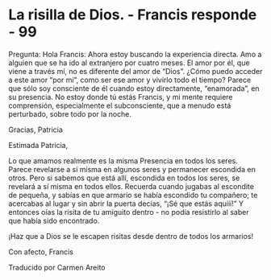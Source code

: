 # La risilla de Dios. - Francis responde - 99 

Pregunta: Hola Francis: Ahora estoy buscando la experiencia directa. Amo a alguien que se ha ido al extranjero por cuatro meses. El amor por él, que viene a través mí, no es diferente del amor de “Dios”. ¿Cómo puedo acceder a este amor “por mí”, como ser ese amor y vivirlo todo el tiempo? Parece que sólo soy consciente de él cuando estoy directamente, “enamorada”, en su presencia. No estoy donde tú estás Francis, y mi mente requiere comprensión, especialmente el subconsciente, que a menudo está perturbado, sobre todo por la noche.

Gracias, Patricia

Estimada Patricia,

Lo que amamos realmente es la misma Presencia en todos los seres. Parece revelarse a sí misma en algunos seres y permanecer escondida en otros. Pero si sabemos que está allí, escondida en todos los seres, se revelará a sí misma en todos ellos. Recuerda cuando jugabas al escondite de pequeña, y sabías en que armario se había escondido tu compañero; te acercabas al lugar y sin abrir la puerta decías, “¡Sé que estás aquííí!” Y entonces oías la risita de tu amiguito dentro - no podía resistirlo al saber que había sido encontrado.

¡Haz que a Dios se le escapen risitas desde dentro de todos los armarios!

Con afecto, Francis 

Traducido por Carmen Areito 

